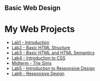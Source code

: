 ## Basic Web Design
<h1>My Web Projects</h1>

<ul>
<li><a href="Lab1/index.html" Target="_blank">Lab1 - Introduction</a></li>
<li><a href="Lab2/index.html" Target="_blank">Lab2 - Basic HTML Structure</a></li>
<li><a href="Lab3/index.html" Target="_blank">Lab3 - Basic HTML and HTML Semantics</a></li>
<li><a href="Lab4/index.html" Target="_blank">Lab4 - Introduction to CSS</a></li>
<li><a href="Midterm/index.html" Target="_blank">Midterm - The Sims</a></li>
<li><a href="Lab5/index.html" Target="_blank">Lab5 - Introduction to Responsive Design</a></li>
<li><a href="Lab6/index.html" Target="_blank">Lab6 - Responsive Design</a></li>
</ul>



